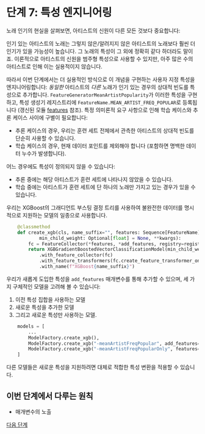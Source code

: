 # 단계 7: 특성 엔지니어링

노래 인기의 현실을 살펴보면, 아티스트의 신원이 다른 모든 것보다 중요합니다:

인기 있는 아티스트의 노래는 그렇지 않은/알려지지 않은 아티스트의 노래보다 훨씬 더 인기가 있을 가능성이 높습니다. 그 노래의 특성이 그 외에 정확히 같다 하더라도 말이죠. 이론적으로 아티스트의 신원을 범주형 특성으로 사용할 수 있지만, 아주 많은 수의 아티스트로 인해 이는 실용적이지 않습니다.

따라서 이번 단계에서는 더 실용적인 방식으로 이 개념을 구현하는 사용자 지정 특성을 엔지니어링합니다: *동일한* 아티스트의 *다른* 노래가 인기 있는 경우의 상대적 빈도를 특성으로 추가합니다. `FeatureGeneratorMeanArtistPopularity`가 이러한 특성을 구현하고, 특성 생성기 레지스트리에 `FeatureName.MEAN_ARTIST_FREQ_POPULAR`로 등록됩니다 (갱신된 모듈 [features](songpop/features.py) 참조). 특정 의미론적 요구 사항으로 인해 학습 케이스와 추론 케이스 사이에 구별이 필요합니다:
  - 추론 케이스의 경우, 우리는 훈련 세트 전체에서 관측한 아티스트의 상대적 빈도를 단순히 사용할 수 있습니다.
  - 학습 케이스의 경우, 현재 데이터 포인트를 제외해야 합니다 (포함하면 명백한 데이터 누수가 발생합니다).

어느 경우에도 특성이 정의되지 않을 수 있습니다:
  - 추론 중에는 해당 아티스트가 훈련 세트에 나타나지 않았을 수 있습니다.
  - 학습 중에는 아티스트가 훈련 세트에 단 하나의 노래만 가지고 있는 경우가 있을 수 있습니다.

우리는 XGBoost의 그래디언트 부스팅 결정 트리를 사용하여 불완전한 데이터를 명시적으로 지원하는 모델의 일종으로 사용합니다.

```python
    @classmethod
    def create_xgb(cls, name_suffix="", features: Sequence[FeatureName] = DEFAULT_FEATURES, add_features: Sequence[FeatureName] = (),
            min_child_weight: Optional[float] = None, **kwargs):
        fc = FeatureCollector(*features, *add_features, registry=registry)
        return XGBGradientBoostedVectorClassificationModel(min_child_weight=min_child_weight, **kwargs)
            .with_feature_collector(fc)
            .with_feature_transformers(fc.create_feature_transformer_one_hot_encoder())
            .with_name(f"XGBoost{name_suffix}")
```

우리가 새롭게 도입한 특성을 `add_features` 매개변수를 통해 추가할 수 있으며, 세 가지 구체적인 모델을 고려해 볼 수 있습니다: 
1. 이전 특성 집합을 사용하는 모델
2. 새로운 특성을 추가한 모델
3. 그리고 새로운 특성만 사용하는 모델.

```python
    models = [
        ...
        ModelFactory.create_xgb(),
        ModelFactory.create_xgb("-meanArtistFreqPopular", add_features=[FeatureName.MEAN_ARTIST_FREQ_POPULAR]),
        ModelFactory.create_xgb("-meanArtistFreqPopularOnly", features=[FeatureName.MEAN_ARTIST_FREQ_POPULAR]),
    ]
```

다른 모델들은 새로운 특성을 지원하려면 대체로 적합한 특성 변환을 적용할 수 있습니다. 

## 이번 단계에서 다루는 원칙

- 매개변수의 노출

[다음 단계](../step08-high-level-evaluation/README.md)
